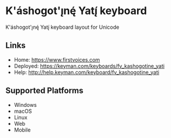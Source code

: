 K'áshogot'ı̨nę́ Yatı̨́ keyboard
======================

K'áshogot'ı̨nę́ Yatı̨́ keyboard layout for Unicode

Links
-----

 * Home:     <https://www.firstvoices.com>
 * Deployed: <https://keyman.com/keyboards/fv_kashogotine_yati>
 * Help:     <http://help.keyman.com/keyboard/fv_kashogotine_yati>
 
Supported Platforms
-------------------

 * Windows
 * macOS
 * Linux
 * Web
 * Mobile

